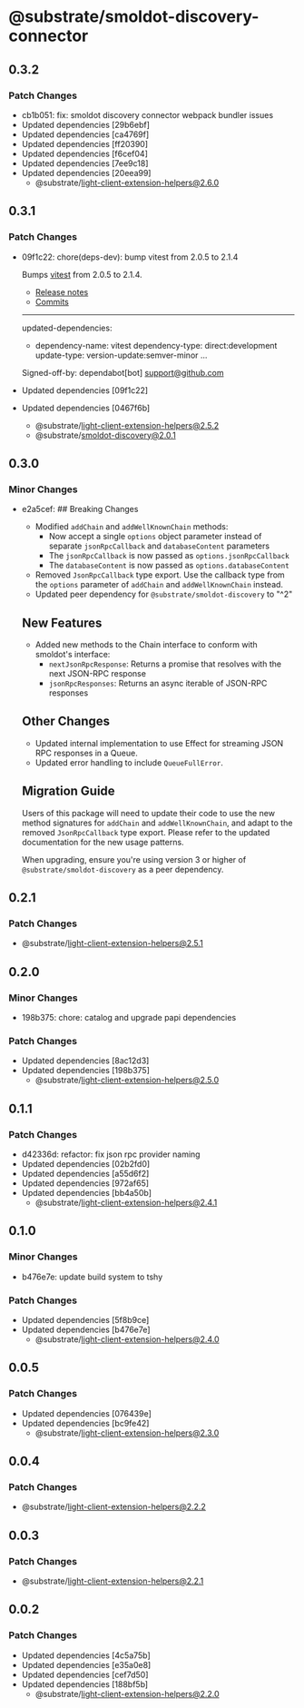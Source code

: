 # @substrate/smoldot-discovery-connector

## 0.3.2

### Patch Changes

- cb1b051: fix: smoldot discovery connector webpack bundler issues
- Updated dependencies [29b6ebf]
- Updated dependencies [ca4769f]
- Updated dependencies [ff20390]
- Updated dependencies [f6cef04]
- Updated dependencies [7ee9c18]
- Updated dependencies [20eea99]
  - @substrate/light-client-extension-helpers@2.6.0

## 0.3.1

### Patch Changes

- 09f1c22: chore(deps-dev): bump vitest from 2.0.5 to 2.1.4

  Bumps [vitest](https://github.com/vitest-dev/vitest/tree/HEAD/packages/vitest) from 2.0.5 to 2.1.4.

  - [Release notes](https://github.com/vitest-dev/vitest/releases)
  - [Commits](https://github.com/vitest-dev/vitest/commits/v2.1.4/packages/vitest)

  ***

  updated-dependencies:

  - dependency-name: vitest
    dependency-type: direct:development
    update-type: version-update:semver-minor
    ...

  Signed-off-by: dependabot[bot] <support@github.com>

- Updated dependencies [09f1c22]
- Updated dependencies [0467f6b]
  - @substrate/light-client-extension-helpers@2.5.2
  - @substrate/smoldot-discovery@2.0.1

## 0.3.0

### Minor Changes

- e2a5cef: ## Breaking Changes

  - Modified `addChain` and `addWellKnownChain` methods:
    - Now accept a single `options` object parameter instead of separate `jsonRpcCallback` and `databaseContent` parameters
    - The `jsonRpcCallback` is now passed as `options.jsonRpcCallback`
    - The `databaseContent` is now passed as `options.databaseContent`
  - Removed `JsonRpcCallback` type export. Use the callback type from the `options` parameter of `addChain` and `addWellKnownChain` instead.
  - Updated peer dependency for `@substrate/smoldot-discovery` to "^2"

  ## New Features

  - Added new methods to the Chain interface to conform with smoldot's interface:
    - `nextJsonRpcResponse`: Returns a promise that resolves with the next JSON-RPC response
    - `jsonRpcResponses`: Returns an async iterable of JSON-RPC responses

  ## Other Changes

  - Updated internal implementation to use Effect for streaming JSON RPC responses in a Queue.
  - Updated error handling to include `QueueFullError`.

  ## Migration Guide

  Users of this package will need to update their code to use the new method signatures for `addChain` and `addWellKnownChain`, and adapt to the removed `JsonRpcCallback` type export. Please refer to the updated documentation for the new usage patterns.

  When upgrading, ensure you're using version 3 or higher of `@substrate/smoldot-discovery` as a peer dependency.

## 0.2.1

### Patch Changes

- @substrate/light-client-extension-helpers@2.5.1

## 0.2.0

### Minor Changes

- 198b375: chore: catalog and upgrade papi dependencies

### Patch Changes

- Updated dependencies [8ac12d3]
- Updated dependencies [198b375]
  - @substrate/light-client-extension-helpers@2.5.0

## 0.1.1

### Patch Changes

- d42336d: refactor: fix json rpc provider naming
- Updated dependencies [02b2fd0]
- Updated dependencies [a55d6f2]
- Updated dependencies [972af65]
- Updated dependencies [bb4a50b]
  - @substrate/light-client-extension-helpers@2.4.1

## 0.1.0

### Minor Changes

- b476e7e: update build system to tshy

### Patch Changes

- Updated dependencies [5f8b9ce]
- Updated dependencies [b476e7e]
  - @substrate/light-client-extension-helpers@2.4.0

## 0.0.5

### Patch Changes

- Updated dependencies [076439e]
- Updated dependencies [bc9fe42]
  - @substrate/light-client-extension-helpers@2.3.0

## 0.0.4

### Patch Changes

- @substrate/light-client-extension-helpers@2.2.2

## 0.0.3

### Patch Changes

- @substrate/light-client-extension-helpers@2.2.1

## 0.0.2

### Patch Changes

- Updated dependencies [4c5a75b]
- Updated dependencies [e35a0e8]
- Updated dependencies [cef7d50]
- Updated dependencies [188bf5b]
  - @substrate/light-client-extension-helpers@2.2.0
